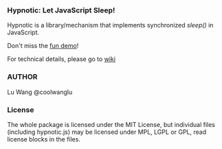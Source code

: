 ### Hypnotic: Let JavaScript Sleep!

Hypnotic is a library/mechanism that implements synchronized _sleep()_ in JavaScript.


Don't miss the [fun demo](http://coolwanglu.github.io/hypnotic/web/demo.html)!

For technical details, please go to [wiki](https://github.com/coolwanglu/hypnotic/wiki)


### AUTHOR

Lu Wang @coolwanglu


### License

The whole package is licensed under the MIT License,
but individual files (including hypnotic.js) may be licensed
under MPL, LGPL or GPL, read license blocks in the files.
